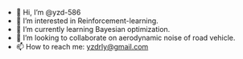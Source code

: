 - 👋 Hi, I’m @yzd-586
- 👀 I’m interested in Reinforcement-learning.
- 🌱 I’m currently learning Bayesian optimization.
- 💞️ I’m looking to collaborate on aerodynamic noise of road vehicle.
- 📫 How to reach me: yzdrly@gmail.com

<!---
yzd-586/yzd-586 is a ✨ special ✨ repository because its `README.md` (this file) appears on your GitHub profile.
You can click the Preview link to take a look at your changes.
--->
